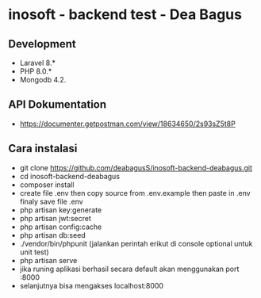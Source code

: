 # inosoft - backend test - Dea Bagus

## Development
- Laravel 8.*
- PHP 8.0.*
- Mongodb 4.2.

## API Dokumentation
- https://documenter.getpostman.com/view/18634650/2s93sZ5t8P

## Cara instalasi
- git clone https://github.com/deabagusS/inosoft-backend-deabagus.git
- cd inosoft-backend-deabagus
- composer install
- create file .env then copy source from .env.example then paste in .env finaly save file .env
- php artisan key:generate
- php artisan jwt:secret
- php artisan config:cache
- php artisan db:seed
- ./vendor/bin/phpunit (jalankan perintah erikut di console optional untuk unit test)
- php artisan serve
- jika runing aplikasi berhasil secara default akan menggunakan port :8000 
- selanjutnya bisa mengakses localhost:8000